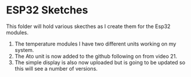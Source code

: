 # ESP32 Sketches

This folder will hold various skecthes as I create them for the Esp32 modules. 

   1. The temperature modules I have two different units working on my system.
   2. The Ato unit is now added to the github following on from video 21.
   3. The simple display is also now uploaded but is going to be updated so this will see a number of versions.

































